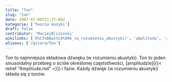 ```yaml
---
title: "Ton"
slug: "ton"
date: 2007-07-08T21:27:04Z
kategorie: ['Teoria muzyki']
draft: false
contributor: 'MaciejBlizinski'
wikilinks: ['D%C5%BAwi%C4%99k_(w_rozumieniu_akustyki)', 'amplituda', 'cz%C4%99stotliwo%C5%9B%C4%87']
aliases: ['/gitara/Ton']
---
```

Ton to najmniejsza składowa dźwięku (w rozumieniu
akustyki)<!-- link nie odnosił się do niczego: 'Ton' ('content/parked/teoria-muzyki/Ton.md') links to 'Dźwięk_\\(w_rozumieniu_akustyki\\)' ('content/parked/teoria-muzyki/Dźwięk_\\(w_rozumieniu_akustyki\\).md') and that does not exist -->. Ton to jeden
sinusoidalny przebieg o ściśle określonej
częstotliwości<!-- link nie odnosił się do niczego: 'Ton' ('content/parked/teoria-muzyki/Ton.md') links to 'częstotliwość' ('content/parked/teoria-muzyki/częstotliwość.md') and that does not exist -->,
[amplitudzie]({{< relref "Amplituda.md" >}}) i fazie. Każdy dźwięk (w rozumieniu
akustyki) składa się z tonów.

